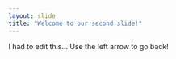 ```yaml
---
layout: slide
title: "Welcome to our second slide!"
---
```

I had to edit this...
Use the left arrow to go back!
